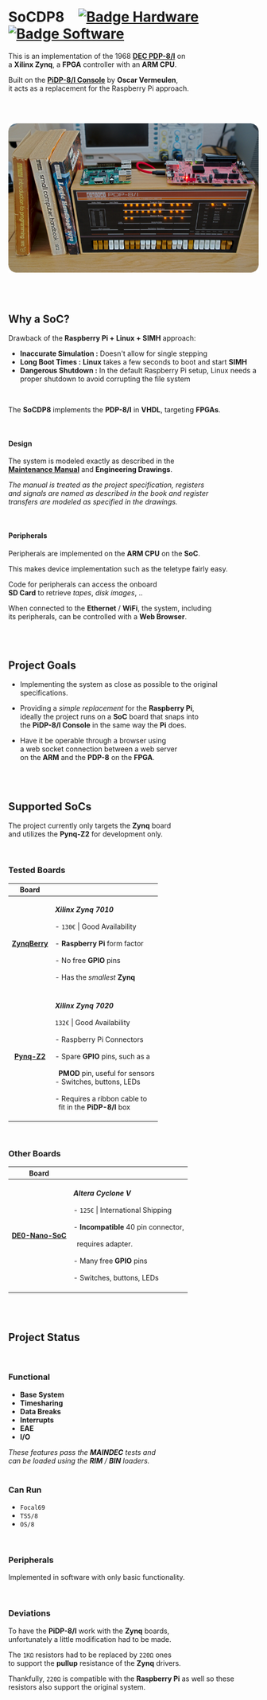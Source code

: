 
# SoCDP8   [![Badge Hardware]][Hardware]   [![Badge Software]][Software]

This is an implementation of the 1968 **[DEC PDP-8/I]** on <br>
a **Xilinx Zynq**, a **FPGA** controller with an **ARM CPU**.

Built on the **[PiDP-8/I Console]** by **Oscar Vermeulen**, <br>
it acts as a replacement for the Raspberry Pi approach.

<br>
<br>

<div align = center>

![Preview]

</div>

<br>
<br>

## Why a SoC?

Drawback of the **Raspberry Pi + Linux + SIMH** approach:

- **Inaccurate Simulation :** Doesn't allow for single stepping
- **Long Boot Times :** **Linux** takes a few seconds to boot and start **SIMH**
- **Dangerous Shutdown :** In the default Raspberry Pi setup, Linux needs a proper shutdown to avoid corrupting the file system

<br>

The **SoCDP8** implements the **PDP-8/I** in **VHDL**, targeting **FPGAs**.

<br>

#### Design

The system is modeled exactly as described in the <br>
**[Maintenance Manual]**  and **Engineering Drawings**.

*The manual is treated as the project specification, registers* <br>
*and signals are named as described in the book and register* <br>
*transfers are modeled as specified in the drawings.*

<br>

#### Peripherals

Peripherals are implemented on the **ARM CPU** on the **SoC**.

This makes device implementation such as the teletype fairly easy.

Code for peripherals can access the onboard <br>
**SD Card** to retrieve *tapes*, *disk images*, ..

When connected to the **Ethernet** / **WiFi**, the system, including <br>
its peripherals, can be controlled with a **Web Browser**.

<br>
<br>

## Project Goals

- Implementing the system as close as possible to the original specifications.

- Providing a *simple replacement* for the **Raspberry Pi**, <br>
ideally the project runs on a **SoC** board that snaps into <br>
the **PiDP-8/I Console** in the same way the **Pi** does.

- Have it be operable through a browser using <br>
a web socket connection between a web server <br>
on the **ARM** and the **PDP-8** on the **FPGA**.

<br>
<br>

## Supported SoCs

The project currently only targets the **Zynq** board <br>
and utilizes the **Pynq-Z2** for development only.

<br>

### Tested Boards

| Board |  |
|:-----:|:-|
| **[ZynqBerry]** | <br> ***Xilinx Zynq 7010*** <br><br> - `130€` \| Good Availability <br><br> - **Raspberry Pi** form factor <br><br> - No free **GPIO** pins <br><br> - Has the *smallest* **Zynq** <br><br> |
| **[Pynq-Z2]** | <br> ***Xilinx Zynq 7020*** <br><br> `132€` \| Good Availability <br><br> - Raspberry Pi Connectors <br><br> - Spare **GPIO** pins, such as a <br><br>  **PMOD** pin, useful for sensors<br> - Switches, buttons, LEDs <br><br> - Requires a ribbon cable to <br>  fit in the **PiDP-8/I** box <br><br> |

<br>

### Other Boards

| Board |  |
|:-----:|:-|
| **[DE0-Nano-SoC]** | <br> ***Altera Cyclone V*** <br><br> - `125€` \| International Shipping <br><br> - **Incompatible** 40 pin connector, <br><br>  requires adapter. <br><br> - Many free **GPIO** pins <br><br> - Switches, buttons, LEDs <br><br> |

<br>
<br>

## Project Status

<br>

### Functional

- **Base System**
- **Timesharing**
- **Data Breaks**
- **Interrupts**
- **EAE**
- **I/O**

*These features pass the **MAINDEC** tests and* <br>
*can be loaded using the **RIM** / **BIN** loaders.*
<br>
<br>

### Can Run

- `Focal69`
- `TSS/8`
- `OS/8`

<br>

### Peripherals

Implemented in software with only basic functionality.

<br>

### Deviations

To have the **PiDP-8/I** work with the **Zynq** boards, <br>
unfortunately a little modification had to be made.

The `1KΩ` resistors had to be replaced by `220Ω` ones <br>
to support the **pullup** resistance of the **Zynq** drivers.

Thankfully, `220Ω` is compatible with the **Raspberry Pi** as well so these resistors also support the original system.

<br>


<!----------------------------------------------------------------------------->

[PiDP-8/I Console]: https://obsolescence.wixsite.com/obsolescence/pidp-8
[DE0-Nano-SoC]: https://www.terasic.com.tw/cgi-bin/page/archive.pl?Language=English&CategoryNo=163&No=941&PartNo=1
[DEC PDP-8/I]: https://en.wikipedia.org/wiki/PDP-8
[ZynqBerry]: https://shop.trenz-electronic.de/en/TE0726-03M-ZynqBerry-Zynq-7010-in-Raspberry-Pi-form-factor
[Pynq-Z2]: http://www.tul.com.tw/ProductsPYNQ-Z2.html

[Maintenance Manual]: docs/PDP8I_maintenance_manual_vol1.pdf
[Preview]: pictures/Preview.png
[Hardware]: LICENSE-HARDWARE
[Software]: LICENSE


<!--------------------------------[ Badges ]----------------------------------->

[Badge Software]: https://img.shields.io/badge/License-AGPL3-015d93.svg?style=for-the-badge&labelColor=blue
[Badge Hardware]: https://img.shields.io/badge/Open_Hardware-1.2-21214e?style=for-the-badge&labelColor=292961
